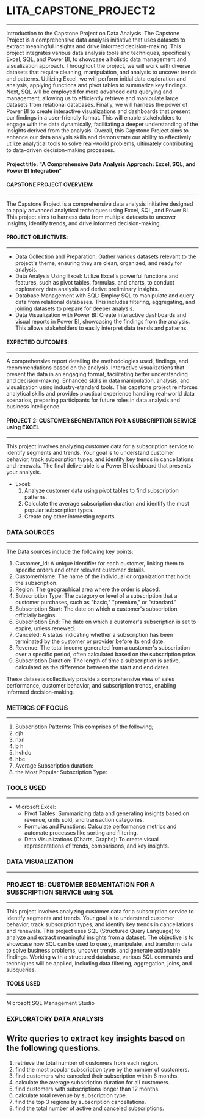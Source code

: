 # LITA_CAPSTONE_PROJECT2
------------------
Introduction to the Capstone Project on Data Analysis. The Capstone Project is a comprehensive data analysis initiative that uses datasets to extract meaningful insights and drive informed decision-making. This project integrates various data analysis tools and techniques, specifically Excel, SQL, and Power BI, to showcase a holistic data management and visualization approach.
Throughout the project, we will work with diverse datasets that require cleaning, manipulation, and analysis to uncover trends and patterns. Utilizing Excel, we will perform initial data exploration and analysis, applying functions and pivot tables to summarize key findings. Next, SQL will be employed for more advanced data querying and management, allowing us to efficiently retrieve and manipulate large datasets from relational databases.
Finally, we will harness the power of Power BI to create interactive visualizations and dashboards that present our findings in a user-friendly format. This will enable stakeholders to engage with the data dynamically, facilitating a deeper understanding of the insights derived from the analysis. Overall, this Capstone Project aims to enhance our data analysis skills and demonstrate our ability to effectively utilize analytical tools to solve real-world problems, ultimately contributing to data-driven decision-making processes.

#### Project title: "A Comprehensive Data Analysis Approach: Excel, SQL, and Power BI Integration"


#### CAPSTONE PROJECT OVERVIEW:
----------------------
The Capstone Project is a comprehensive data analysis initiative designed to apply advanced analytical techniques using Excel, SQL, and Power BI. This project aims to harness data from multiple datasets to uncover insights, identify trends, and drive informed decision-making.

#### PROJECT OBJECTIVES:
---------------------
  - Data Collection and Preparation: Gather various datasets relevant to the project's theme, ensuring they are clean, organized, and ready for analysis.
  - Data Analysis Using Excel: Utilize Excel's powerful functions and features, such as pivot tables, formulas, and charts, to conduct exploratory data analysis and derive preliminary insights.
  - Database Management with SQL: Employ SQL to manipulate and query data from relational databases. This includes filtering, aggregating, and joining datasets to prepare for deeper analysis.
  - Data Visualization with Power BI: Create interactive dashboards and visual reports in Power BI, showcasing the findings from the analysis. This allows stakeholders to easily interpret data trends and patterns.


#### EXPECTED OUTCOMES:
---------------------
A comprehensive report detailing the methodologies used, findings, and recommendations based on the analysis. Interactive visualizations that present the data in an engaging format, facilitating better understanding and decision-making. Enhanced skills in data manipulation, analysis, and visualization using industry-standard tools.
This capstone project reinforces analytical skills and provides practical experience handling real-world data scenarios, preparing participants for future roles in data analysis and business intelligence.

#### PROJECT 2: CUSTOMER SEGMENTATION FOR A SUBSCRIPTION SERVICE using EXCEL
-----------------
This project involves analyzing customer data for a subscription service to identify segments and trends. Your goal is to understand customer behavior, track subscription types, and identify key trends in cancellations and renewals. The final deliverable is a Power BI dashboard that presents your analysis.


   - Excel:
     1. Analyze customer data using pivot tables to find subscription patterns.
     2. Calculate the average subscription duration and identify the most popular subscription types.
     3. Create any other interesting reports.

### DATA SOURCES
----------------
The Data sources include the following key points:
   1. Customer_Id: A unique identifier for each customer, linking them to specific orders and other relevant customer details.
   2. CustomerName: The name of the individual or organization that holds the subscription.
   3. Region: The geographical area where the order is placed.
   4. Subscription Type: The category or level of a subscription that a customer purchases, such as "basic," "premium," or "standard."
   5. Subscription Start: The date on which a customer's subscription officially begins.
   6. Subscription End: The date on which a customer's subscription is set to expire, unless renewed.
   7. Canceled: A status indicating whether a subscription has been terminated by the customer or provider before its end date.
   8. Revenue: The total income generated from a customer's subscription over a specific period, often calculated based on the subscription price.
   9. Subscription Duration: The length of time a subscription is active, calculated as the difference between the start and end dates.

These datasets collectively provide a comprehensive view of sales performance, customer behavior, and subscription trends, enabling informed decision-making.


### METRICS OF FOCUS
-------------------------
   1. Subscription Patterns: This comprises of the following;
   2. djh
   3. nxn
   4. b h
   5. hvhdc
   6. hbc
   7. Average Subscription duration:
   8. the Most Popular Subscription Type:

### TOOLS USED
----------------------
 - Microsoft Excel: 
    - Pivot Tables: Summarizing data and generating insights based on revenue, units sold, and transaction categories.
    - Formulas and Functions: Calculate performance metrics and automate processes like sorting and filtering.
    - Data Visualizations (Charts, Graphs): To create visual representations of trends, comparisons, and key insights. 


### DATA VISUALIZATION
--------------------------


    
    
     

### PROJECT 1B: CUSTOMER SEGMENTATION FOR A SUBSCRIPTION SERVICE using SQL
---------------------------------
This project involves analyzing customer data for a subscription service to identify segments and trends. Your goal is to understand customer behavior, track subscription types, and identify key trends in cancellations and renewals.
This project uses SQL (Structured Query Language) to analyze and extract meaningful insights from a dataset. The objective is to showcase how SQL can be used to query, manipulate, and transform data to solve business problems, uncover trends, and generate actionable findings. Working with a structured database, various SQL commands and techniques will be applied, including data filtering, aggregation, joins, and subqueries.

#### TOOLS USED
------------------
Microsoft SQL Management Studio

 ### EXPLORATORY DATA ANALYSIS 
Write queries to extract key insights based on the following questions.
------------------------------------
 1. retrieve the total number of customers from each region.
 2. find the most popular subscription type by the number of customers.
 3. find customers who canceled their subscription within 6 months.
 4. calculate the average subscription duration for all customers.
 5. find customers with subscriptions longer than 12 months.
 6. calculate total revenue by subscription type.
 7. find the top 3 regions by subscription cancellations.
 8. find the total number of active and canceled subscriptions.




